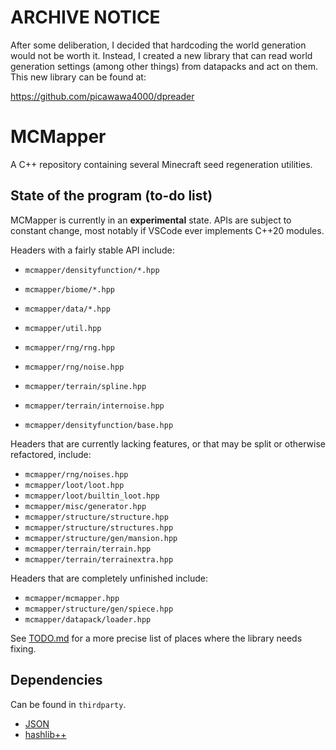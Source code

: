 # ARCHIVE NOTICE

After some deliberation, I decided that hardcoding the world generation would not be worth it. Instead, I created a new library that can read world generation settings (among other things) from datapacks and act on them. This new library can be found at:

https://github.com/picawawa4000/dpreader

# MCMapper

A C++ repository containing several Minecraft seed regeneration utilities.

## State of the program (to-do list)

MCMapper is currently in an **experimental** state. APIs are subject to constant change, most notably if VSCode ever implements C++20 modules.

Headers with a fairly stable API include:

- `mcmapper/densityfunction/*.hpp`
- `mcmapper/biome/*.hpp`
- `mcmapper/data/*.hpp`

- `mcmapper/util.hpp`  
- `mcmapper/rng/rng.hpp`  
- `mcmapper/rng/noise.hpp`  
- `mcmapper/terrain/spline.hpp`  
- `mcmapper/terrain/internoise.hpp`  
- `mcmapper/densityfunction/base.hpp`

Headers that are currently lacking features, or that may be split or otherwise refactored, include:

- `mcmapper/rng/noises.hpp`  
- `mcmapper/loot/loot.hpp`  
- `mcmapper/loot/builtin_loot.hpp`  
- `mcmapper/misc/generator.hpp`  
- `mcmapper/structure/structure.hpp`  
- `mcmapper/structure/structures.hpp`  
- `mcmapper/structure/gen/mansion.hpp`  
- `mcmapper/terrain/terrain.hpp`  
- `mcmapper/terrain/terrainextra.hpp`  

Headers that are completely unfinished include:

- `mcmapper/mcmapper.hpp`  
- `mcmapper/structure/gen/spiece.hpp`  
- `mcmapper/datapack/loader.hpp`

See [TODO.md](./TODO.md) for a more precise list of places where the library needs fixing.

## Dependencies

Can be found in `thirdparty`.

- [JSON](https://github.com/nlohmann/json)
- [hashlib++](https://hashlib2plus.sourceforge.net)
